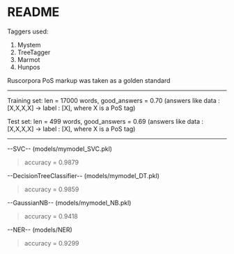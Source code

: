 # README

Taggers used: 
1. Mystem 
2. TreeTagger 
3. Marmot 
4. Hunpos

Ruscorpora PoS markup was taken as a golden standard

---

Training set: len = 17000 words, good_answers = 0.70 (answers like data : [X,X,X,X] -> label : [X], where X is a PoS tag)

Test set: len = 499 words, good_answers = 0.69 (answers like data : [X,X,X,X] -> label : [X], where X is a PoS tag)

---

--SVC-- (models/mymodel_SVC.pkl)
>accuracy = 0.9879 

--DecisionTreeClassifier-- (models/mymodel_DT.pkl)
>accuracy = 0.9859 

--GaussianNB-- (models/mymodel_NB.pkl)
>accuracy = 0.9418 

--NER-- (models/NER)
>accuracy = 0.9299
